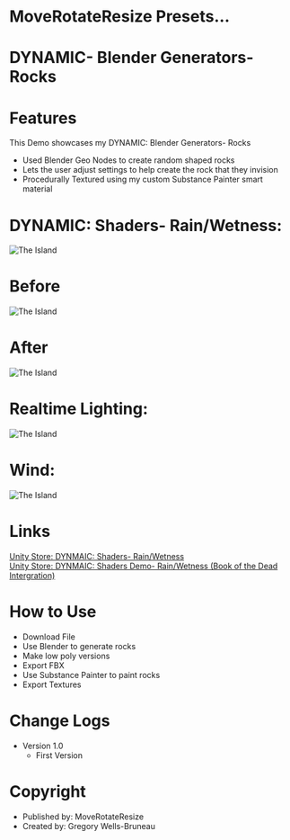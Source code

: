 # MoveRotateResize Presets...
# DYNAMIC- Blender Generators- Rocks

# Features
This Demo showcases my DYNAMIC: Blender Generators- Rocks
-  Used Blender Geo Nodes to create random shaped rocks
-  Lets the user adjust settings to help create the rock that they invision
-  Procedurally Textured using my custom Substance Painter smart material
  
# DYNAMIC: Shaders- Rain/Wetness:
![The Island](https://github.com/MoveRotateResize/Unity-DYNAMIC-Shader-Rain-Wetness-Book-of-the-Dead-Intergration/blob/main/21d82b6d-d6fc-405a-b39a-bafc8da45a93.jpg)
# Before
![The Island](https://github.com/MoveRotateResize/Unity-DYNAMIC-Shader-Rain-Wetness-Book-of-the-Dead-Intergration/blob/main/35092867-fd42-431b-8aab-a4e0d793bbf7_orig.jpg)
# After
![The Island](https://github.com/MoveRotateResize/Unity-DYNAMIC-Shader-Rain-Wetness-Book-of-the-Dead-Intergration/blob/main/30dd83ce-5068-4de4-b063-3c6353e76eba_orig.jpg)
# Realtime Lighting:
![The Island](https://user-images.githubusercontent.com/40639410/233672295-532696e5-a227-4aa4-aa76-1fd09793661e.jpg)
# Wind:
![The Island](https://user-images.githubusercontent.com/40639410/233672295-532696e5-a227-4aa4-aa76-1fd09793661e.jpg)
  
# Links
[Unity Store: DYNMAIC: Shaders- Rain/Wetness](https://docs.unity3d.com/Packages/com.unity.render-pipelines.high-definition@16.0/manual/WaterSystem.html)  
[Unity Store: DYNMAIC: Shaders Demo- Rain/Wetness (Book of the Dead Intergration)](https://docs.unity3d.com/Packages/com.unity.render-pipelines.high-definition@16.0/manual/WaterSystem.html)  

# How to Use
- Download File
- Use Blender to generate rocks
- Make low poly versions
- Export FBX
- Use Substance Painter to paint rocks
- Export Textures

# Change Logs
- Version 1.0
    -   First Version

# Copyright
- Published by: MoveRotateResize
- Created by: Gregory Wells-Bruneau
